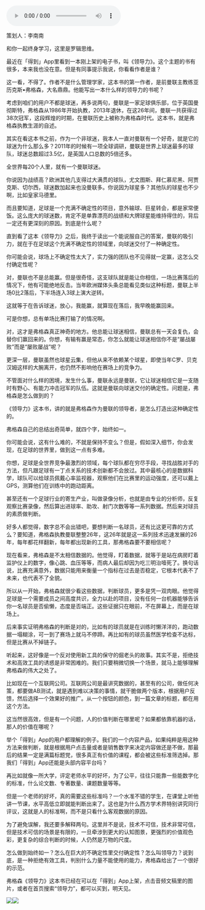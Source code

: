 <audio src="http://igetoss.cdn.igetget.com/mp3/201804/18/201804180020326290675271.mp3" controls="controls">您的浏览器不支持 audio 标签。</audio><p>策划人：李南南</p><p>和你一起终身学习，这里是罗辑思维。</p><p>最近在「得到」App里看到一本刚上架的电子书，叫《领导力》。这个主题的书有很多，本来我也没在意。但是有同事提示我说，你看看作者是谁？</p><p>这一看，不得了。作者不是什么管理学家，这本书的第一作者，是前曼联主教练亚历克斯•弗格森，大名鼎鼎。他能写出一本什么样的领导力的书呢？</p><p>考虑到咱们的用户不都是球迷，再多说两句，曼联是一家足球俱乐部，位于英国曼彻斯特，弗格森从1986年开始执教，2013年退休，在这26年间，曼联一共获得过38次冠军，这段辉煌的时期，在曼联历史上被称为弗格森时代。这本书，就是弗格森执教生涯的自述。</p><p>其实在看这本书之前，作为一个非球迷，我本人一直对曼联有一个好奇，就是它的球迷为什么那么多？2011年的时候有一项全球调研，曼联是世界上球迷最多的球队，球迷总数超过3.5亿，是英国人口总数的5倍还多。</p><p>全世界每20个人里，就有一个曼联球迷。</p><p>你说因为战绩高？欧洲其他几支得过大满贯的球队，尤文图斯、拜仁慕尼黑、阿贾克斯、切尔西，球迷数加起来也没曼联多。你说因为球星多？其他队的球星也不少啊，比如皇家马德里。</p><p>而且要知道，足球是一个充满不确定性的项目，意外输球、巨星转会，都是家常便饭。这么庞大的球迷数，肯定不是单靠漂亮的战绩和大牌球星能维持得住的，背后一定还有更深刻的原因。到底是什么呢？</p><p>直到看了这本《领导力》之后，我终于读出一个能说服自己的答案，曼联的吸引力，就在于在足球这个充满不确定性的领域里，向球迷交付了一种确定性。</p><p>你可能会说，球场上不确定性太大了，实力强的团队也不见得就一定赢，这怎么交付确定性呢？</p><p>对，曼联也不是总能赢。但是很奇怪，这支球队就是能让你相信，一场比赛落后的情况下，他有可能绝地反击。当年欧洲媒体头条总能看见类似这种标题，曼联上半场0比2落后，下半场连入3球上演大逆转。</p><p>这就等于在告诉球迷，放心，我能赢，就算现在落后，我早晚能赢回来。</p><p>可是你想，总有单场比赛打输了的情况啊。</p><p>对，这才是弗格森真正神奇的地方。他总能让球迷相信，曼联总有一天会复仇，会替你们赢回来的。你想，有输有赢是常态，你怎么就能让球迷相信你不是“屡战屡败”而是“屡败屡战”呢？</p><p>更深一层，曼联虽然也球星云集，但他从来不依赖某个球星，即使当年C罗、贝克汉姆这样的大腕离开，也仍然不影响他在赛场上的竞争力。</p><p>不管面对什么样的困境，发生什么事，曼联永远是曼联，它让球迷相信它是一支随时有野心、有能力冲击冠军的队伍。这就是曼联向球迷交付的确定性。问题是，弗格森是怎么做到的？</p><p>《领导力》这本书，讲的就是弗格森作为曼联的领导者，是怎么打造出这种确定性的。</p><p>弗格森自己的总结出奇简单，就四个字，始终如一。</p><p>你可能会说，这有什么难的，不就是保持不变么？但是，假如深入细节，你会发现，在足球的世界里，做到这一点有多难。</p><p>你想，足球是全世界竞争最激烈的领域，每个球队都在穷尽手段，寻找战胜对手的方法，但凡跟足球有一丁点关系的技术创新都不会放过。其中最核心的是数据科学，球队可以给球员佩戴心率监视器，观察他们在比赛里的运动强度，还可以戴上GPS，测算他们在训练中的跑动距离。</p><p>甚至还有一个足球行业的寄生产业，叫做录像分析，也就是由专业的分析师，反复观察比赛录像，然后算出进球率、助攻、射门次数等等一系列数据。然后来对球员的素质做判断。</p><p>好多人都觉得，数字总不会出错吧，要想判断一名球员，还有比这更可靠的方式么？要知道，弗格森执教曼联整整26年，这26年就是这一系列技术迅速发展的26年，每年都花样翻新，每年都出现新的工具，那弗格森要不要相信呢？</p><p>现在看来，弗格森是不太相信数据的。他觉得，盯着数据，就等于是站在病房盯着监护仪上的数字，像心跳、血压等等，而病人最后却因为吃三明治噎死了。换句话说，比赛充满意外，数据只能用来衡量一个指标在过去是否稳定，它根本代表不了未来，也代表不了全貌。</p><p>所以从一开始，弗格森就很少看这些数据，判断球员，更多是凭一双肉眼。他觉得足球是一个需要成员之间高度共识，全力以赴的项目，没有任何一台机器能够告诉你一名球员是否偷懒，态度是否端正。这些证据只在眼前，不在屏幕上，而是在球场上。</p><p>后来事实证明弗格森的判断是对的，比如有的球员就是在训练时懒洋洋的，跑动数据一塌糊涂，可一到了赛场上就马不停蹄。再比如有的球员虽然医学检查不达标，但是比赛从不掉链子。</p><p>听起来，这好像是一个反对使用新工具的保守的倔老头的故事。其实不是，拒绝技术和高效工具的诱惑是非常困难的。我们只要稍微切换一个场景，就马上能够理解弗格森的伟大之处了。</p><p>比如现在一个互联网公司。互联网公司是最讲究数据的，甚至有的公司，做任何决策，都要做AB测试，就是遇到难以决策的事情，就干脆做两个版本，根据用户反馈，然后选择一个效果好的推广。从一个按钮的颜色，到一篇文章的标题，都在用这个方法。</p><p>这当然很高效，但是有一个问题，人的价值判断在哪里呢？如果都依靠机器的话，那人的价值在哪呢？</p><p>举个「得到」App的用户都理解的例子。我们的一个内容产品，如果纯粹是用这种方法来做判断，就是根据用户点击量或者是销售数字来决定内容做还是不做，那最后的结果一定是满篇标题党，很多真正有价值的课程，都会被这些标准筛选掉。那我们「得到」App还能是头部内容平台吗？</p><p>再比如就像一所大学，评定老师水平的好坏，为了公平，往往只能靠一些能数字化的标准，什么论文数、专著数量、课题数量等等。</p><p>但是一个老师的好坏，真的需要这些标准吗？一个水准不错的学生，在课堂上听他讲一节课，水平高低立即就能判断出来了。这也是为什么西方学术界特别讲究同行评议，这就是人的标准啊，而不是只看什么客观数据的原因。</p><p>为了避免误解，我还要多解释两句。这里并不是说，技术不可信，技术非常可信，但是技术可信的场景是有限的，一旦牵涉到更大的认知图景，更强烈的价值观色彩，更复杂的综合判断的时候，人仍然是万物的尺度。</p><p>怎么做到始终如一？怎么在巨大的不确定性里交付确定性？怎么叫领导力？说到底，是一种拒绝有效工具，判别什么力量不能使用的能力，弗格森给出了一个很好的示范。</p><p>弗格森《领导力》这本书已经在可以在「得到」App上架，点击音频文稿里的图片，或者在首页搜索“领导力”，都可以买到，明天见。</p><img src="https://piccdn.igetget.com/img/201804/18/201804180044540856149875.jpg" /><img src="https://piccdn.igetget.com/img/201804/18/201804180045334555513727.jpg" />